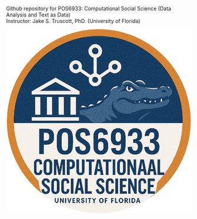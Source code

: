 Github repository for POS6933: Computational Social Science (Data Analysis and Text as Data)  <br>
Instructor: Jake S. Truscott, PhD. (University of Florida) <br>

<div style="text-align: center; margin-bottom: 20px;">
  <img src="/docs/assets/images/CSS_POLS_UF_Logo.png" alt="Truscott CSS Course Logo" width="500"/>
</div>
